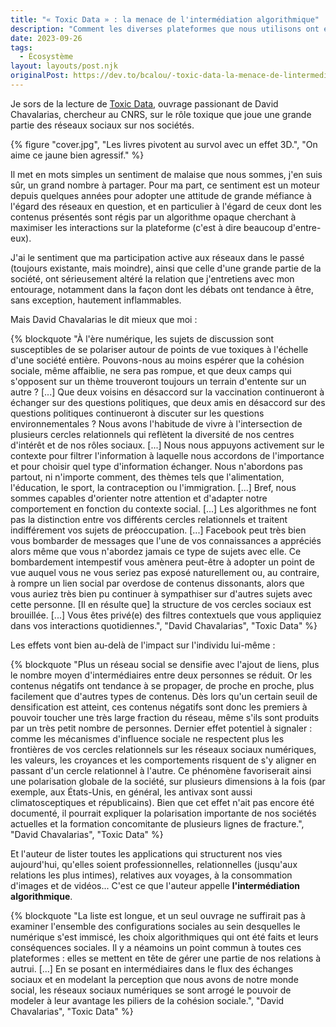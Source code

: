 ```yaml
---
title: "« Toxic Data » : la menace de l'intermédiation algorithmique"
description: "Comment les diverses plateformes que nous utilisons ont entrepris de modeler nos relations à autrui, favorisant repli sur soi, polarisation et complotisme."
date: 2023-09-26
tags:
  - Écosystème
layout: layouts/post.njk
originalPost: https://dev.to/bcalou/-toxic-data-la-menace-de-lintermediation-algorithmique-2gid
---
```


Je sors de la lecture de <a href="https://editions.flammarion.com/toxic-data/9782080419415">Toxic Data</a>, ouvrage passionant de David Chavalarias, chercheur au CNRS, sur le rôle toxique que joue une grande partie des réseaux sociaux sur nos sociétés.

{% figure "cover.jpg", "Les livres pivotent au survol avec un effet 3D.", "On aime ce jaune bien agressif." %}

Il met en mots simples un sentiment de malaise que nous sommes, j'en suis sûr, un grand nombre à partager. Pour ma part, ce sentiment est un moteur depuis quelques années pour adopter une attitude de grande méfiance à l'égard des réseaux en question, et en particulier à l'égard de ceux dont les contenus présentés sont régis par un algorithme opaque cherchant à maximiser les interactions sur la plateforme (c'est à dire beaucoup d'entre-eux).

J'ai le sentiment que ma participation active aux réseaux dans le passé (toujours existante, mais moindre), ainsi que celle d'une grande partie de la société, ont sérieusement altéré la relation que j'entretiens avec mon entourage, notamment dans la façon dont les débats ont tendance à être, sans exception, hautement inflammables.

Mais David Chavalarias le dit mieux que moi :

{% blockquote
    "À l'ère numérique, les sujets de discussion sont susceptibles de se polariser autour de points de vue toxiques à l'échelle d'une société entière. Pouvons-nous au moins espérer que la cohésion sociale, même affaiblie, ne sera pas rompue, et que deux camps qui s'opposent sur un thème trouveront toujours un terrain d'entente sur un autre ? [...] Que deux voisins en désaccord sur la vaccination continueront à échanger sur des questions politiques, que deux amis en désaccord sur des questions politiques continueront à discuter sur les questions environnementales ?
    Nous avons l'habitude de vivre à l'intersection de plusieurs cercles relationnels qui reflètent la diversité de nos centres d'intérêt et de nos rôles sociaux. [...] Nous nous appuyons activement sur le contexte pour filtrer l'information à laquelle nous accordons de l'importance et pour choisir quel type d'information échanger. Nous n'abordons pas partout, ni n'importe comment, des thèmes tels que l'alimentation, l'éducation, le sport, la contraception ou l'immigration. [...] Bref, nous sommes capables d'orienter notre attention et d'adapter notre comportement en fonction du contexte social.
    [...] Les algorithmes ne font pas la distinction entre vos différents cercles relationnels et traitent indifférement vos sujets de préoccupation. [...] Facebook peut très bien vous bombarder de messages que l'une de vos connaissances a appréciés alors même que vous n'abordez jamais ce type de sujets avec elle. Ce bombardement intempestif vous amènera peut-être à adopter un point de vue auquel vous ne vous seriez pas exposé naturellement ou, au contraire, à rompre un lien social par overdose de contenus dissonants, alors que vous auriez très bien pu continuer à sympathiser sur d'autres sujets avec cette personne.
    [Il en résulte que] la structure de vos cercles sociaux est brouillée. [...] Vous êtes privé(e) des filtres contextuels que vous appliquiez dans vos interactions quotidiennes.", "David Chavalarias", "Toxic Data" %}

Les effets vont bien au-delà de l'impact sur l'individu lui-même :

{% blockquote
    "Plus un réseau social se densifie avec l'ajout de liens, plus le nombre moyen d'intermédiaires entre deux personnes se réduit. Or les contenus négatifs ont tendance à se propager, de proche en proche, plus facilement que d'autres types de contenus. Dès lors qu'un certain seuil de densification est atteint, ces contenus négatifs sont donc les premiers à pouvoir toucher une très large fraction du réseau, même s'ils sont produits par un très petit nombre de personnes.
    Dernier effet potentiel à signaler : comme les mécanismes d'influence sociale ne respectent plus les frontières de vos cercles relationnels sur les réseaux sociaux numériques, les valeurs, les croyances et les comportements risquent de s'y aligner en passant d'un cercle relationnel à l'autre. Ce phénomène favoriserait ainsi une polarisation globale de la société, sur plusieurs dimensions à la fois (par exemple, aux États-Unis, en général, les antivax sont aussi climatosceptiques et républicains). Bien que cet effet n'ait pas encore été documenté, il pourrait expliquer la polarisation importante de nos sociétés actuelles et la formation concomitante de plusieurs lignes de fracture.", "David Chavalarias", "Toxic Data" %}

Et l'auteur de lister toutes les applications qui structurent nos vies aujourd'hui, qu'elles soient professionnelles, relationnelles (jusqu'aux relations les plus intimes), relatives aux voyages, à la consommation d'images et de vidéos... C'est ce que l'auteur appelle <strong>l'intermédiation algorithmique</strong>.

{% blockquote
    "La liste est longue, et un seul ouvrage ne suffirait pas à examiner l'ensemble des configurations sociales au sein desquelles le numérique s'est immiscé, les choix algorithmiques qui ont été faits et leurs conséquences sociales. Il y a néamoins un point commun à toutes ces plateformes : elles se mettent en tête de gérer une partie de nos relations à autrui.
    [...] En se posant en intermédiaires dans le flux des échanges sociaux et en modelant la perception que nous avons de notre monde social, les réseaux sociaux numériques se sont arrogé le pouvoir de modeler à leur avantage les piliers de la cohésion sociale.", "David Chavalarias", "Toxic Data" %}
